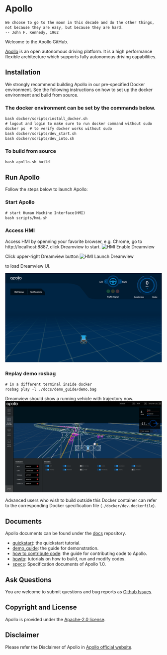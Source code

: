 # Apollo

```
We choose to go to the moon in this decade and do the other things,
not because they are easy, but because they are hard.
-- John F. Kennedy, 1962
```

Welcome to the Apollo GitHub.

[Apollo](http://apollo.auto) is an open autonomous driving platform. It is a high performance flexible architecture which supports fully autonomous driving capabilities.


## Installation

We strongly recommend building Apollo in our pre-specified Docker environment.
See the following instructions on how to set up the docker environment and build from source.

### The docker environment can be set by the commands below.

```
bash docker/scripts/install_docker.sh
# logout and login to make sure to run docker command without sudo
docker ps  # to verify docker works without sudo
bash docker/scripts/dev_start.sh
bash docker/scripts/dev_into.sh
```
### To build from source

```
bash apollo.sh build
```

## Run Apollo
Follow the steps below to launch Apollo:
### Start Apollo
```
# start Human Machine Interface(HMI)
bash scripts/hmi.sh
```
### Access HMI
Access HMI by openning your favorite browser, e.g. Chrome, go to http://localhost:8887, click Dreamview to start.
![HMI Enable Dreamview](docs/demo_guide/images/dreamview_enable.png)


Click upper-right Dreamview button
![HMI Launch Dreamview](docs/demo_guide/images/dreamview_launch.png)

to load Dreamview UI.

![Open Dreamview](docs/quickstart/images/hmi_open_dreamview.png)

### Replay demo rosbag
```
# in a different terminal inside docker
rosbag play -l ./docs/demo_guide/demo.bag
```
Dreamview should show a running vehicle with trajectory now.
![Dreamview with Trajectory](docs/demo_guide/images/dv_trajectory.png)

Advanced users who wish to build outside this Docker container can refer
to the corresponding Docker specification file (`./docker/dev.dockerfile`).

## Documents
Apollo documents can be found under the [docs](https://github.com/ApolloAuto/apollo/blob/master/docs/) repository.
   * [quickstart](https://github.com/ApolloAuto/apollo/blob/master/docs/quickstart/): the quickstart tutorial.
   * [demo_guide](https://github.com/ApolloAuto/apollo/blob/master/docs/demo_guide/): the guide for demonstration.
   * [how to contribute code](https://github.com/ApolloAuto/apollo/blob/master/docs/howto/how_to_contribute_code.md): the guide for contributing code to Apollo.
   * [howto](https://github.com/ApolloAuto/apollo/blob/master/docs/howto/): tutorials on how to build, run and modify codes.
   * [specs](https://github.com/ApolloAuto/apollo/blob/master/docs/specs/): Specification documents of Apollo 1.0.

## Ask Questions

You are welcome to submit questions and bug reports as [Github Issues](https://github.com/ApolloAuto/apollo/issues).

## Copyright and License
Apollo is provided under the [Apache-2.0 license](LICENSE).

## Disclaimer
Please refer the Disclaimer of Apollo in [Apollo official website](http://apollo.auto/docs/disclaimer.html).

